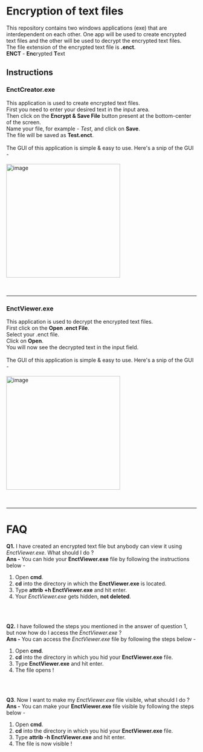 # Encryption of text files
This repository contains two windows applications (exe) that are interdependent on each other. One app will be used to create encrypted text files and the other will be used to decrypt the encrypted text files.
<br>
The file extension of the encrypted text file is **.enct**.
<br>
**ENCT** - **Enc**rypted **T**ext
## Instructions
### EnctCreator.exe
This application is used to create encrypted text files.
<br>
First you need to enter your desired text in the input area.
<br>
Then click on the **Encrypt & Save File** button present at the bottom-center of the screen.
<br>
Name your file, for example - *Test*, and click on **Save**.
<br>
The file will be saved as **Test.enct**.
<br>
<br>
The GUI of this application is simple & easy to use. Here's a snip of the GUI -
<br>
<br>
<img width="301" alt="image" src="https://user-images.githubusercontent.com/85285702/229550332-de264dc6-d4c3-4890-ab78-994865d5a68b.png">
<br>
<br>
<br>
<hr>

### EnctViewer.exe
This application is used to decrypt the encrypted text files.
<br>
First click on the **Open .enct File**.
<br>
Select your .enct file.
<br>
Click on **Open**.
<br>
You will now see the decrypted text in the input field.
<br>
<br>
The GUI of this application is simple & easy to use. Here's a snip of the GUI -
<br>
<br>
<img width="301" alt="image" src="https://user-images.githubusercontent.com/85285702/229552017-c5feb27e-d4c0-4cd7-8f40-5608227dea95.png">
<br>
<br>
<br>
<hr>

# FAQ
**Q1.** I have created an encrypted text file but anybody can view it using *EnctViewer.exe*. What should I do ?<br>
**Ans -** You can hide your **EnctViewer.exe** file by following the instructions below -<br>
1. Open **cmd**.
2. **cd** into the directory in which the **EnctViewer.exe** is located.
3. Type **attrib +h EnctViewer.exe** and hit enter.
4. Your *EnctViewer.exe* gets hidden, **not deleted**.
<br>
<br>

**Q2.** I have followed the steps you mentioned in the answer of question 1, but now how do I access the *EnctViewer.exe* ?<br>
**Ans -** You can access the *EnctViewer.exe* file by following the steps below -
1. Open **cmd**.
2. **cd** into the directory in which you hid your **EnctViewer.exe** file.
3. Type **EnctViewer.exe** and hit enter.
4. The file opens !
<br>
<br>

**Q3**. Now I want to make my *EnctViewer.exe* file visible, what should I do ?<br>
**Ans -** You can make your **EnctViewer.exe** file visible by following the steps below -
1. Open **cmd**.
2. **cd** into the directory in which you hid your **EnctViewer.exe** file.
3. Type **attrib -h EnctViewer.exe** and hit enter.
4. The file is now visible !
